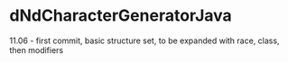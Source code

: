 # dNdCharacterGeneratorJava

11.06 - first commit, basic structure set, to be expanded with race, class, then modifiers

